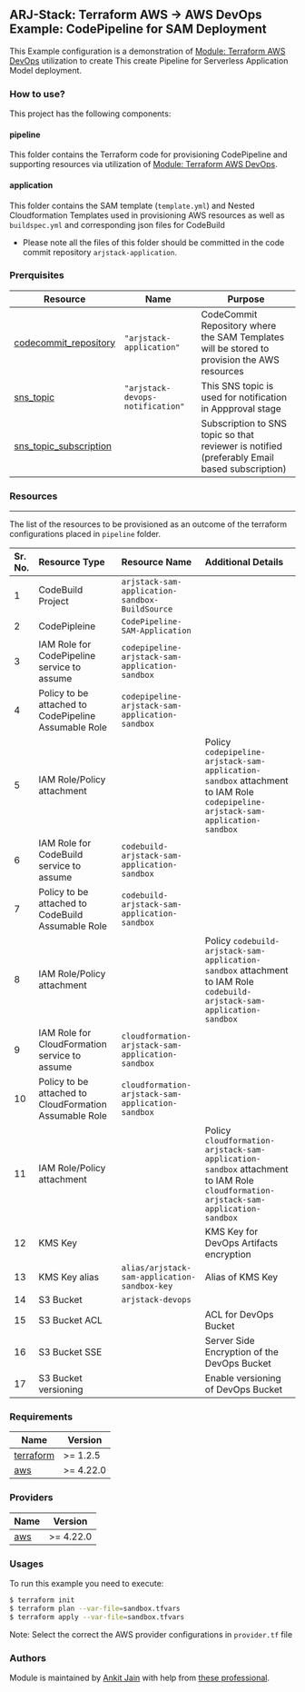 ## ARJ-Stack: Terraform AWS -> AWS DevOps Example: CodePipeline for SAM Deployment

This Example configuration is a demonstration of [Module: Terraform AWS DevOps](https://github.com/arjstack/terraform-aws-devops) utilization to create This create Pipeline for Serverless Application Model deployment.

### How to use?
This project has the following components:

#### pipeline

This folder contains the Terraform code for provisioning CodePipeline and supporting resources via utilization of [Module: Terraform AWS DevOps](https://github.com/arjstack/terraform-aws-devops).

#### application

This folder contains the SAM template (`template.yml`) and Nested Cloudformation Templates used in provisioning AWS resources as well as `buildspec.yml` and corresponding json files for CodeBuild 

- Please note all the files of this folder should be committed in the code commit repository `arjstack-application`.

### Prerquisites

| Resource | Name | Purpose |
|------|---------|---------|
| <a name="codecommit_repository"></a> [codecommit_repository](#requirement\_codecommit\_repository) | `"arjstack-application"` | CodeCommit Repository where the SAM Templates will be stored to provision the AWS resources |
| <a name="sns_topic"></a> [sns_topic](#requirement\_sns\_topic) | `"arjstack-devops-notification"` | This SNS topic is used for notification in Appproval stage |
| <a name="sns_topic_subscription"></a> [sns_topic_subscription](#requirement\_sns\_topic\_subscription) |  | Subscription to SNS topic so that reviewer is notified (preferably Email based subscription) |


### Resources
---

The list of the resources to be provisioned as an outcome of the terraform configurations placed in `pipeline` folder.

| Sr. No. | Resource Type | Resource Name | Additional Details |
|:------|:------|:------|:------|
| 1 | CodeBuild Project | `arjstack-sam-application-sandbox-BuildSource` |  |
| 2 | CodePipleine | `CodePipeline-SAM-Application` |  |
| 3 | IAM Role for CodePipeline service to assume | `codepipeline-arjstack-sam-application-sandbox` |  |
| 4 | Policy to be attached to CodePipeline Assumable Role| `codepipeline-arjstack-sam-application-sandbox` |  |
| 5 | IAM Role/Policy attachment |  | Policy `codepipeline-arjstack-sam-application-sandbox` attachment to IAM Role `codepipeline-arjstack-sam-application-sandbox` |
| 6 | IAM Role for CodeBuild service to assume | `codebuild-arjstack-sam-application-sandbox` |  |
| 7 | Policy to be attached to CodeBuild Assumable Role| `codebuild-arjstack-sam-application-sandbox` |  |
| 8 | IAM Role/Policy attachment |  | Policy `codebuild-arjstack-sam-application-sandbox` attachment to IAM Role `codebuild-arjstack-sam-application-sandbox` |
| 9 | IAM Role for CloudFormation service to assume | `cloudformation-arjstack-sam-application-sandbox` |  |
| 10 | Policy to be attached to CloudFormation Assumable Role| `cloudformation-arjstack-sam-application-sandbox` |  |
| 11 | IAM Role/Policy attachment |  | Policy `cloudformation-arjstack-sam-application-sandbox` attachment to IAM Role `cloudformation-arjstack-sam-application-sandbox` |
| 12 | KMS Key |  | KMS Key for DevOps Artifacts encryption |
| 13 | KMS Key alias | `alias/arjstack-sam-application-sandbox-key` | Alias of KMS Key |
| 14 | S3 Bucket | `arjstack-devops` |  |
| 15 | S3 Bucket ACL |  | ACL for DevOps Bucket |
| 16 | S3 Bucket SSE |  | Server Side Encryption of the DevOps Bucket |
| 17 | S3 Bucket versioning |  | Enable versioning of DevOps Bucket |

### Requirements

| Name | Version |
|------|---------|
| <a name="requirement_terraform"></a> [terraform](#requirement\_terraform) | >= 1.2.5 |
| <a name="requirement_aws"></a> [aws](#requirement\_aws) | >= 4.22.0 |

### Providers

| Name | Version |
|------|---------|
| <a name="provider_aws"></a> [aws](#provider\_aws) | >= 4.22.0 |

### Usages

To run this example you need to execute:

```bash
$ terraform init
$ terraform plan --var-file=sandbox.tfvars
$ terraform apply --var-file=sandbox.tfvars
```

Note: Select the correct the AWS provider configurations in `provider.tf` file

### Authors

Module is maintained by [Ankit Jain](https://github.com/ankit-jn) with help from [these professional](https://github.com/arjstack/terraform-aws-examples/graphs/contributors).
